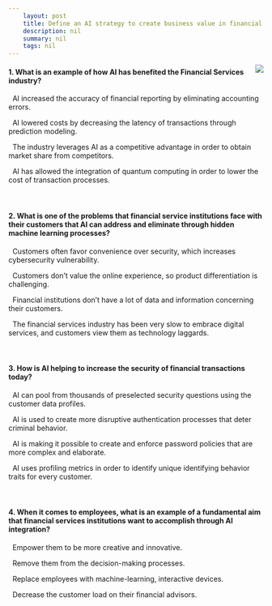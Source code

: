 ```yaml
---
    layout: post
    title: Define an AI strategy to create business value in financial services - Knowledge Check
    description: nil
    summary: nil
    tags: nil
---
```



 <a target="_blank" href="https://docs.microsoft.com/en-us/learn/modules/ai-strategy-in-financial-services/6-knowledge-check/"><i class="fas fa-external-link-alt"></i> </a>
 <img align="right" src="https://docs.microsoft.com/en-us/learn/achievements/ai-strategy-in-financial-services.svg">
####  1. What is an example of how AI has benefited the Financial Services industry?


<i class='far fa-square'></i> &nbsp;&nbsp;AI increased the accuracy of financial reporting by eliminating accounting errors.

<i class='fas fa-check-square' style='color: Dodgerblue;'></i> &nbsp;&nbsp;AI lowered costs by decreasing the latency of transactions through prediction modeling.

<i class='far fa-square'></i> &nbsp;&nbsp;The industry leverages AI as a competitive advantage in order to obtain market share from competitors.

<i class='far fa-square'></i> &nbsp;&nbsp;AI has allowed the integration of quantum computing in order to lower the cost of transaction processes.
<br />
<br />
<br />

####  2. What is one of the problems that financial service institutions face with their customers that AI can address and eliminate through hidden machine learning processes?


<i class='fas fa-check-square' style='color: Dodgerblue;'></i> &nbsp;&nbsp;Customers often favor convenience over security, which increases cybersecurity vulnerability.

<i class='far fa-square'></i> &nbsp;&nbsp;Customers don’t value the online experience, so product differentiation is challenging.

<i class='far fa-square'></i> &nbsp;&nbsp;Financial institutions don’t have a lot of data and information concerning their customers.

<i class='far fa-square'></i> &nbsp;&nbsp;The financial services industry has been very slow to embrace digital services, and customers view them as technology laggards.
<br />
<br />
<br />

####  3. How is AI helping to increase the security of financial transactions today?


<i class='far fa-square'></i> &nbsp;&nbsp;AI can pool from thousands of preselected security questions using the customer data profiles.

<i class='far fa-square'></i> &nbsp;&nbsp;AI is used to create more disruptive authentication processes that deter criminal behavior.

<i class='far fa-square'></i> &nbsp;&nbsp;AI is making it possible to create and enforce password policies that are more complex and elaborate.

<i class='fas fa-check-square' style='color: Dodgerblue;'></i> &nbsp;&nbsp;AI uses profiling metrics in order to identify unique identifying behavior traits for every customer.
<br />
<br />
<br />

####  4. When it comes to employees, what is an example of a fundamental aim that financial services institutions want to accomplish through AI integration?


<i class='fas fa-check-square' style='color: Dodgerblue;'></i> &nbsp;&nbsp;Empower them to be more creative and innovative.

<i class='far fa-square'></i> &nbsp;&nbsp;Remove them from the decision-making processes.

<i class='far fa-square'></i> &nbsp;&nbsp;Replace employees with machine-learning, interactive devices.

<i class='far fa-square'></i> &nbsp;&nbsp;Decrease the customer load on their financial advisors.
<br />
<br />
<br />
